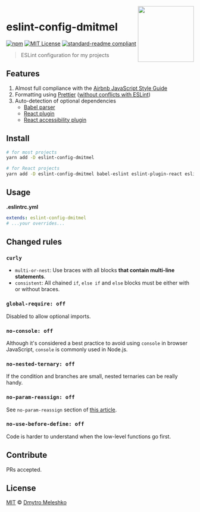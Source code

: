 <a href="https://eslint.org/">
  <img src="https://eslint.org/img/logo.svg" height="150" align="right">
</a>

# eslint-config-dmitmel

[![npm](https://img.shields.io/npm/v/eslint-config-dmitmel.svg?style=flat-square)](https://npmjs.com/package/eslint-config-dmitmel)
[![MIT License](https://img.shields.io/npm/l/eslint-config-dmitmel.svg?style=flat-square)](http://opensource.org/licenses/MIT)
[![standard-readme compliant](https://img.shields.io/badge/readme%20style-standard-brightgreen.svg?style=flat-square)](https://github.com/RichardLitt/standard-readme)

> ESLint configuration for my projects

## Features

1.  Almost full compliance with the [Airbnb JavaScript Style Guide](https://github.com/airbnb/javascript)
2.  Formatting using [Prettier](https://github.com/prettier/eslint-plugin-prettier) ([without conflicts with ESLint](https://github.com/prettier/eslint-config-prettier))
3.  Auto-detection of optional dependencies
    * [Babel parser](https://github.com/babel/babel-eslint)
    * [React plugin](https://github.com/yannickcr/eslint-plugin-react)
    * [React accessibility plugin](https://github.com/evcohen/eslint-plugin-jsx-a11y)

## Install

```bash
# for most projects
yarn add -D eslint-config-dmitmel

# for React projects
yarn add -D eslint-config-dmitmel babel-eslint eslint-plugin-react eslint-plugin-jsx-a11y
```

## Usage

**.eslintrc.yml**

```yaml
extends: eslint-config-dmitmel
# ...your overrides...
```

## Changed rules

### `curly`

* `multi-or-nest`: Use braces with all blocks **that contain multi-line statements**.
* `consistent`: All chained `if`, `else if` and `else` blocks must be either with or without braces.

### `global-require: off`

Disabled to allow optional imports.

### `no-console: off`

Although it's considered a best practice to avoid using `console` in browser JavaScript, `console` is commonly used in Node.js.

### `no-nested-ternary: off`

If the condition and branches are small, nested ternaries can be really handy.

### `no-param-reassign: off`

See `no-param-reassign` section of [this article](https://blog.javascripting.com/2015/09/07/fine-tuning-airbnbs-eslint-config/).

### `no-use-before-define: off`

Code is harder to understand when the low-level functions go first.

## Contribute

PRs accepted.

## License

[MIT](LICENSE) © [Dmytro Meleshko](https://github.com/dmitmel)
